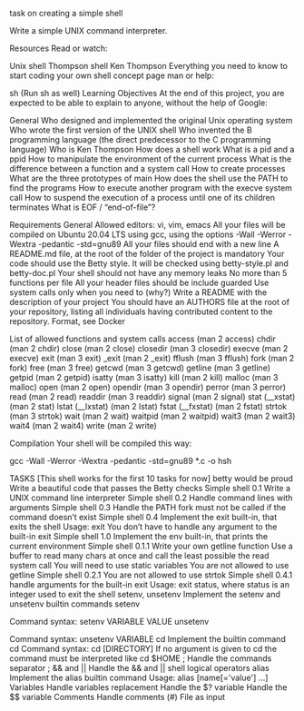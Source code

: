 task on creating a simple shell

Write a simple UNIX command interpreter.

Resources
Read or watch:

Unix shell
Thompson shell
Ken Thompson
Everything you need to know to start coding your own shell concept page
man or help:

sh (Run sh as well)
Learning Objectives
At the end of this project, you are expected to be able to explain to anyone, without the help of Google:

General
Who designed and implemented the original Unix operating system
Who wrote the first version of the UNIX shell
Who invented the B programming language (the direct predecessor to the C programming language)
Who is Ken Thompson
How does a shell work
What is a pid and a ppid
How to manipulate the environment of the current process
What is the difference between a function and a system call
How to create processes
What are the three prototypes of main
How does the shell use the PATH to find the programs
How to execute another program with the execve system call
How to suspend the execution of a process until one of its children terminates
What is EOF / “end-of-file”?


Requirements
General
Allowed editors: vi, vim, emacs
All your files will be compiled on Ubuntu 20.04 LTS using gcc, using the options -Wall -Werror -Wextra -pedantic -std=gnu89
All your files should end with a new line
A README.md file, at the root of the folder of the project is mandatory
Your code should use the Betty style. It will be checked using betty-style.pl and betty-doc.pl
Your shell should not have any memory leaks
No more than 5 functions per file
All your header files should be include guarded
Use system calls only when you need to (why?)
Write a README with the description of your project
You should have an AUTHORS file at the root of your repository, listing all individuals having contributed content to the repository. Format, see Docker

List of allowed functions and system calls
access (man 2 access)
chdir (man 2 chdir)
close (man 2 close)
closedir (man 3 closedir)
execve (man 2 execve)
exit (man 3 exit)
_exit (man 2 _exit)
fflush (man 3 fflush)
fork (man 2 fork)
free (man 3 free)
getcwd (man 3 getcwd)
getline (man 3 getline)
getpid (man 2 getpid)
isatty (man 3 isatty)
kill (man 2 kill)
malloc (man 3 malloc)
open (man 2 open)
opendir (man 3 opendir)
perror (man 3 perror)
read (man 2 read)
readdir (man 3 readdir)
signal (man 2 signal)
stat (__xstat) (man 2 stat)
lstat (__lxstat) (man 2 lstat)
fstat (__fxstat) (man 2 fstat)
strtok (man 3 strtok)
wait (man 2 wait)
waitpid (man 2 waitpid)
wait3 (man 2 wait3)
wait4 (man 2 wait4)
write (man 2 write)

Compilation
Your shell will be compiled this way:

gcc -Wall -Werror -Wextra -pedantic -std=gnu89 *.c -o hsh

TASKS [This shell works for the first 10 tasks for now]
betty would be proud
Write a beautiful code that passes the Betty checks
Simple shell 0.1
Write a UNIX command line interpreter
Simple shell 0.2
Handle command lines with arguments
Simple shell 0.3
Handle the PATH
fork must not be called if the command doesn’t exist
Simple shell 0.4
Implement the exit built-in, that exits the shell
Usage: exit
You don’t have to handle any argument to the built-in exit
Simple shell 1.0
Implement the env built-in, that prints the current environment
Simple shell 0.1.1
Write your own getline function
Use a buffer to read many chars at once and call the least possible the read system call
You will need to use static variables
You are not allowed to use getline
Simple shell 0.2.1
You are not allowed to use strtok
Simple shell 0.4.1
handle arguments for the built-in exit
Usage: exit status, where status is an integer used to exit the shell
setenv, unsetenv
Implement the setenv and unsetenv builtin commands
setenv

Command syntax: setenv VARIABLE VALUE
unsetenv

Command syntax: unsetenv VARIABLE
cd
Implement the builtin command cd
Command syntax: cd [DIRECTORY]
If no argument is given to cd the command must be interpreted like cd $HOME
;
Handle the commands separator ;
&& and ||
Handle the && and || shell logical operators
alias
Implement the alias builtin command
Usage: alias [name[='value'] ...]
Variables
Handle variables replacement
Handle the $? variable
Handle the $$ variable
Comments
Handle comments (#)
File as input
